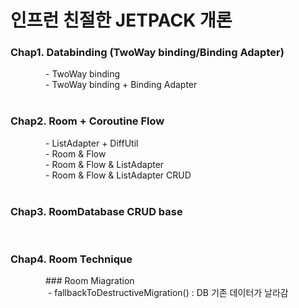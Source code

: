 # 인프런 친절한 JETPACK 개론


### Chap1. Databinding (TwoWay binding/Binding Adapter)<br>
    - TwoWay binding <br>
    - TwoWay binding + Binding Adapter<br>
<br>
### Chap2. Room + Coroutine Flow<br>
    - ListAdapter + DiffUtil<br>
    - Room & Flow<br>
    - Room & Flow & ListAdapter<br>
    - Room & Flow & ListAdapter CRUD<br>
<br>
### Chap3. RoomDatabase CRUD base<br>

<br>

### Chap4. Room Technique <br>

    ### Room Miagration <br>
           - fallbackToDestructiveMigration() : DB 기존 데이터가 날라감
